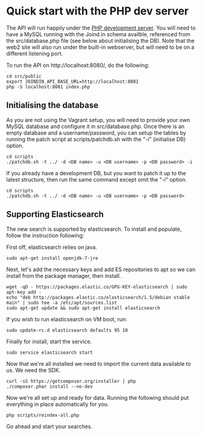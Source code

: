 # Quick start with the PHP dev server

The API will run happily under the [PHP development server](http://php.net/manual/en/features.commandline.webserver.php).  You will need to have a MySQL running with the Joind.in schema availble, referenced from the src/database.php file (see below about initialising the DB).  Note that the web2 site will also run under the built-in webserver, but will need to be on a different listening port.

To run the API on http://localhost:8080/, do the following:
```
cd src/public
export JOINDIN_API_BASE_URL=http://localhost:8081
php -S localhost:8081 index.php
```

## Initialising the database

As you are not using the Vagrant setup, you will need to provide your own MySQL database and configure it in src/database.php.  Once there is an empty database and a username/password, you can setup the tables by running the patch script at scripts/patchdb.sh with the "-i" (initialise DB) option.

```
cd scripts
./patchdb.sh -t ../ -d <DB name> -u <DB username> -p <DB password> -i
```

If you already have a development DB, but you want to patch it up to the latest structure, then run the same command except omit the "-i" option.

```
cd scripts
./patchdb.sh -t ../ -d <DB name> -u <DB username> -p <DB password>
```

## Supporting Elasticsearch

The new search is supported by elasticsearch. To install and populate, follow the instruction following:

First off, elasticsearch relies on java. 

```
sudo apt-get install openjdk-7-jre
```

Next, let's add the necessary keys and add ES repositories to apt so we can install from the package manager, then install.

```
wget -qO - https://packages.elastic.co/GPG-KEY-elasticsearch | sudo apt-key add -
echo "deb http://packages.elastic.co/elasticsearch/1.5/debian stable main" | sudo tee -a /etc/apt/sources.list
sudo apt-get update && sudo apt-get install elasticsearch
```

If you wish to run elasticsearch on VM boot, run:

```
sudo update-rc.d elasticsearch defaults 95 10
```

Finally for install, start the service.

```
sudo service elasticsearch start
```

Now that we're all installed we need to import the current data available to us. We need the SDK.

```
curl -sS https://getcomposer.org/installer | php
./composer.phar install --no-dev
```

Now we're all set up and ready for data. Running the following should put everything in place automatically for you.

```
php scripts/reindex-all.php
```

Go ahead and start your searches.

